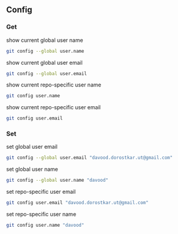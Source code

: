 ## Config
### Get
show current global user name
```bash
git config --global user.name
```
show current global user email
```bash
git config --global user.email
```
show current repo-specific user name
```bash
git config user.name
```
show current repo-specific user email
```bash
git config user.email
```
### Set
set global user email
```bash
git config --global user.email "davood.dorostkar.ut@gmail.com"
```
set global user name
```bash
git config --global user.name "davood"
```
set repo-specific user email
```bash
git config user.email "davood.dorostkar.ut@gmail.com"
```
set repo-specific user name
```bash
git config user.name "davood"
```
